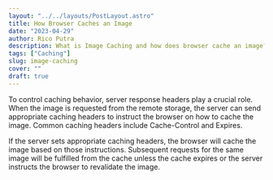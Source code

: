 ```yaml
---
layout: "../../layouts/PostLayout.astro"
title: How Browser Caches an Image
date: "2023-04-29"
author: Rico Putra
description: What is Image Caching and how does browser cache an image? We will try to find out the answer by understanding the fundamental of caching.
tags: ["Caching"]
slug: image-caching
cover: ""
draft: true
---
```


To control caching behavior, server response headers play a crucial role. When the image is requested from the remote storage, the server can send appropriate caching headers to instruct the browser on how to cache the image. Common caching headers include Cache-Control and Expires.

If the server sets appropriate caching headers, the browser will cache the image based on those instructions. Subsequent requests for the same image will be fulfilled from the cache unless the cache expires or the server instructs the browser to revalidate the image.
